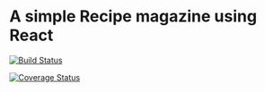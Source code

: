 # A simple Recipe magazine using React
[![Build Status](https://travis-ci.org/Bherekhet/Drupal-React.svg?branch=master)](https://travis-ci.org/Bherekhet/Drupal-React)

[![Coverage Status](https://coveralls.io/repos/github/Bherekhet/Drupal-React/badge.svg)](https://coveralls.io/github/Bherekhet/Drupal-React)
